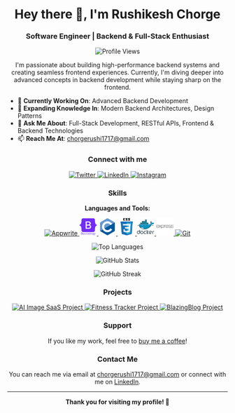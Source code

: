 <h1 align="center">Hey there 👋, I'm Rushikesh Chorge</h1>
<h3 align="center">Software Engineer | Backend & Full-Stack Enthusiast</h3>

<p align="center">
  <img src="https://komarev.com/ghpvc/?username=rushichorge17&label=Profile%20views&color=0e75b6&style=flat" alt="Profile Views" />
</p>

<p align="center">
  I'm passionate about building high-performance backend systems and creating seamless frontend experiences. Currently, I'm diving deeper into advanced concepts in backend development while staying sharp on the frontend.
</p>

<ul>
  <li>🔭 <strong>Currently Working On</strong>: Advanced Backend Development</li>
  <li>🌱 <strong>Expanding Knowledge In</strong>: Modern Backend Architectures, Design Patterns</li>
  <li>💬 <strong>Ask Me About</strong>: Full-Stack Development, RESTful APIs, Frontend & Backend Technologies</li>
  <li>📫 <strong>Reach Me At</strong>: <a href="mailto:chorgerushi1717@gmail.com">chorgerushi1717@gmail.com</a></li>
</ul>
<h3 align="center">Connect with me</h3>
<p align="center">
  <a href="https://twitter.com/ChorgeRushi17" target="_blank">
    <img src="https://raw.githubusercontent.com/rahuldkjain/github-profile-readme-generator/master/src/images/icons/Social/twitter.svg" alt="Twitter" height="30" width="40" />
  </a>
  <a href="https://linkedin.com/in/rushikeshchorge" target="_blank">
    <img src="https://raw.githubusercontent.com/rahuldkjain/github-profile-readme-generator/master/src/images/icons/Social/linked-in-alt.svg" alt="LinkedIn" height="30" width="40" />
  </a>
  <a href="https://instagram.com/_rushi_17_" target="_blank">
    <img src="https://raw.githubusercontent.com/rahuldkjain/github-profile-readme-generator/master/src/images/icons/Social/instagram.svg" alt="Instagram" height="30" width="40" />
  </a>
</p>

<h3 align="center">Skills</h3>
<p align="center">
  <strong>Languages and Tools:</strong>
</p>

<p align="center">
  <a href="https://appwrite.io" target="_blank">
    <img src="https://www.vectorlogo.zone/logos/appwriteio/appwriteio-icon.svg" alt="Appwrite" width="40" height="40"/>
  </a>
  <a href="https://getbootstrap.com" target="_blank">
    <img src="https://raw.githubusercontent.com/devicons/devicon/master/icons/bootstrap/bootstrap-plain-wordmark.svg" alt="Bootstrap" width="40" height="40"/>
  </a>
  <a href="https://www.cprogramming.com/" target="_blank">
    <img src="https://raw.githubusercontent.com/devicons/devicon/master/icons/c/c-original.svg" alt="C" width="40" height="40"/>
  </a>
  <a href="https://www.w3schools.com/css/" target="_blank">
    <img src="https://raw.githubusercontent.com/devicons/devicon/master/icons/css3/css3-original-wordmark.svg" alt="CSS3" width="40" height="40"/>
  </a>
  <a href="https://www.docker.com/" target="_blank">
    <img src="https://raw.githubusercontent.com/devicons/devicon/master/icons/docker/docker-original-wordmark.svg" alt="Docker" width="40" height="40"/>
  </a>
  <a href="https://expressjs.com" target="_blank">
    <img src="https://raw.githubusercontent.com/devicons/devicon/master/icons/express/express-original-wordmark.svg" alt="Express" width="40" height="40"/>
  </a>
  <a href="https://git-scm.com/" target="_blank">
    <img src="https://www.vectorlogo.zone/logos/git-scm/git-scm-icon.svg" alt="Git" width="40" height="40"/>
  </a>
</p>

<p align="center">
  <img src="https://github-readme-stats.vercel.app/api/top-langs/?username=rushichorge17&layout=compact&hide=html" alt="Top Languages" />
</p>

<p align="center">
  <img src="https://github-readme-stats.vercel.app/api?username=rushichorge17&show_icons=true" alt="GitHub Stats" />
</p>

<p align="center">
  <img src="https://github-readme-streak-stats.herokuapp.com/?user=rushichorge17&" alt="GitHub Streak" />
</p>
<h3 align="center">Projects</h3>
<p align="center">
  <a href="https://github.com/rushichorge17/AI-Image-SaaS" target="_blank">
    <img src="https://img.shields.io/badge/AI Image SaaS-blue?style=for-the-badge&logo=github" alt="AI Image SaaS Project"/>
  </a>
  <a href="https://github.com/rushichorge17/FitnessTracker" target="_blank">
    <img src="https://img.shields.io/badge/Fitness Tracker-blue?style=for-the-badge&logo=github" alt="Fitness Tracker Project"/>
  </a>
  <a href="https://github.com/rushichorge17/BlazingBlog" target="_blank">
    <img src="https://img.shields.io/badge/BlazingBlog-blue?style=for-the-badge&logo=github" alt="BlazingBlog Project"/>
  </a>
</p>

<h3 align="center">Support</h3>
<p align="center">If you like my work, feel free to <a href="https://www.buymeacoffee.com/rushichorge17">buy me a coffee</a>!</p>

<h3 align="center">Contact Me</h3>
<p align="center">You can reach me via email at <a href="mailto:chorgerushi1717@gmail.com">chorgerushi1717@gmail.com</a> or connect with me on <a href="https://www.linkedin.com/in/rushikeshchorge/">LinkedIn</a>.</p>

<hr>

<p align="center"> 
  <strong>Thank you for visiting my profile! 🚀</strong>
</p>
